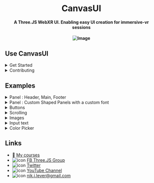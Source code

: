 <h1 align="center">CanvasUI</h1>

<h4 align="center">A Three.JS WebXR UI. Enabling easy UI creation for immersive-vr sessions</h4>

<h4 align="center">

![Image](./examples/assets/promo.jpg)

</h4>

## Use CanvasUI
<details>
<summary>Get Started</summary>
<h4></h4>

[CanvasUI tutorial (youtube) ](https://www.youtube.com/playlist?list=PLFky-gauhF45P5qrGOljUFm3a6HtX5Mfr) 

![Image](./examples/assets/canvasui-simple.png)
> [ONLINE DEMO](https://niksgames.com/webxr/dev/CanvasUI/simple/)

First, make sure to import **CanvasUI**
```
import { CanvasUI } from '../../jsm/CanvasUI.js'
```

Your file structure needs both `three.module.js` and `CanvasKeyboard.js` to be accessible. The repo has the file structure like the Three.js library with the Three.js build loaded from CDN, and extra content in the examples folder. The CanvasUI examples are in the examples/CanvasUI. The class files are in examples/jsm. 

To create a simple text panel use :
```
const ui = new CanvasUI(  );
ui.mesh.position.set(0, -0.5, -1);
ui.updateElement("body", "Hello World" );

scene.add(ui.mesh);
```

A CanvasUI mesh is simply a plane that is 1 x 1 units. In a VR world this means it is 1 metre square. It has a *CanvasTexture* applied, by default this is 512 pixels square. An Arial font is applied and the size of the font is 30 pixels. There is 20 pixels of padding. The font color is white and the background color is black and the canvas will have 6 pixel radius rounded corners. 
</details>

<details>
<summary>Contributing</summary>
<h4></h4>
Found a bug ? Want to contribute ? Do not hesitate to open a ticket !

Please `git clone` or `download zip file` from the repo.

Use [devsrv](https://github.com/eviltik/devsrv) npm module as a webserver is welcome, explanations below. 

In VSCode, you can use [Live Server addon](https://marketplace.visualstudio.com/items?itemName=ritwickdey.LiveServer) but only for testing generated builds, or, work without `devsrv` string replacement features.


## devsrv (nodejs module)...

### ... as a webserver

`devsrv` is a custom *self signed HTTPS* (*required for webxr*) development webserver, which monitor file changes for hot reload and  handle dynamic string replacement in HTML/JS/CSS files. So you can play with different Three.js versions without spending time to replace path/url yourself. We don't use webpack atm.

Prerequies: you need to have [nodejs](https://nodejs.org/) installed on your computer.

After cloning or unzip the repo, install `CanvasUI` dependencies. 
```
$ npm install
```
It will install `devsrv` npm module in a `node_modules/` directory.

Then you can start the webserver.
```
$ npm start
```
or
```
$ node node_modules/@eviltik/devsrv/bin/devsrv.js
```

You can find all interesting `devsrv` command line options [here](https://github.com/eviltik/devsrv)

`devsrv` will search for and will use the first private IP Address found on your computer (i.e wifi or network card ip addr). After starting the server, you can use Google Chrome with WebXR addon, or simply your headset browser (i.e Oculus Browser for Oculus Quest, or Firefox Reality)

### ... as a static file builder

In HTML/JS CanvasUI lib and examples files, you can see this:

```
import * as THREE from 'https://cdn.skypack.dev/three@THREEJSVERSION';
```

`THREEJSVERSION` is a string dynamically replaced by `devsrv`. The value to replace with is defined in the configuration file `devsrv.config.json`. Thanks to `devsrv` dynamic string replacement feature, you can change the value directly in the URL, by adding "?r=0.135" in the URL, where 0.135 is the release number of threejs CDN side. If you use `devsrv` dynamic string replacement feature, you can NOT copy directly HTML files from /eaxmples directory, you need to generate static files. `devsrv` will take this point too.

To trigger a CanvasUI build :
```
$ npm build
```
or
```
$ node node_modules/@eviltik/devsrv/bin/devsrv.js -b
```

Build options are defined in `devsrv.config.json`
```
"buildOptions": {
    "src":"./examples",
    "dst":"./dist/v1.0.0/threejs.119",
    "replaceRegexp":"THREEJSVERSION",
    "defaultValue":"0.119",
    "fileRegexp":"\\.(html|js)$"
}
```

Then you can use `devsrv` (or any https webserver, vscode live server) again to serve the generated files :
```
$ node node_modules/@eviltik/devsrv/bin/devsrv.js -d ./dist/v1.0.0/threejs.119
```

</details>

## Examples
<details>
  <summary>Panel : Header, Main, Footer</summary>
<h4></h4>

![Image](./examples/assets/canvasui-panel.png)

> [ONLINE DEMO](https://niksgames.com/webxr/dev/CanvasUI/panel/)

In general CanvasUI is designed to have a content object and a config object. Let's try an example with multiple elements. 
```
const config = {
	header:{
		type: "text",
		position:{ top:0 },
		paddingTop: 30,
		height: 70
	},
	main:{
		type: "text",
		position:{ top:70 },
		height: 372, // default height is 512 so this is 512 - header height (70) - footer height (70)
		backgroundColor: "#bbb",
		fontColor: "#000"
	},
	footer:{
		type: "text",
		position:{ bottom:0 },
		paddingTop: 30,
		height: 70
	}
}

const content = {
	header: "Header",
	main: "This is the main text",
	footer: "Footer"
}

const ui = new CanvasUI( content, config );
```
Each element has a section in the config and the content objects. Notice that these are all of type **text**. We can set the position using x, y, left, top, right and bottom. The values are in relation to a default texture that is 512 pixels square. Colors are defined like css values. If an attribute is missing it will be inherited from the body which has these defaults.

```
defaultconfig = {
	panelSize: { width: 1, height: 1},
	width: 512,
	height: 512,
	opacity: 0.7,
	body:{
		fontFamily:'Arial', 
		fontSize:30, 
		padding:20, 
		backgroundColor: '#000', 
		fontColor:'#fff', 
		borderRadius: 6
	}
}
```
</details>


<details>
  <summary>Panel : Custom Shaped Panels with a custom font</summary>
<h4></h4>

![Image](./examples/assets/canvasui-shaped.png)

> [DEMO](https://niksgames.com/webxr/dev/CanvasUI/shaped/)

The default shape for a UI panel is a square or rounded rectangle. But you can define a shape using an svg path. Limitless possibilities.

```
const css = {
	body: {
        clipPath: "M 258.3888 5.4432 C 126.9744 5.4432 20.4432 81.8424 20.4432 164.4624 C 20.4432 229.1976 86.3448 284.2128 178.1016 304.8192 C 183.5448 357.696 173.2416 444.204 146.8032 476.6688 C 186.6552 431.9568 229.2288 356.5296 244.7808 313.3728 C 249.252 313.3728 253.9176 313.7616 258.3888 313.7616 C 389.8032 313.7616 496.14 246.888 496.14 164.4624 S 389.8032 5.4432 258.3888 5.4432 Z",
        backgroundColor: "#ddd",
        fontColor: "#000",
        fontFamily: "Gochi Hand"
    },
	speech: {
        type: "text",
        position: { left: 50, top: 80 },
        fontSize: 45,
        fontColor: "#000",
        width: 400,
        height: 250
    }
}

const content = {
	speech: "A custom shaped panel. How about that?"
}

const ui = new CanvasUI( content, css );
```

You can generate the code for a path using [this](https://yqnn.github.io/svg-path-editor/) online tool. 

### Custom FontS

Notice that this example uses a custom Google Font. But you can NOT just load it in the index.html page simply by using
`<link href="https://fonts.googleapis.com/css2?family=Gochi+Hand&display=swap" rel="stylesheet">`. :exclamation:

See [stackoverflow](https://stackoverflow.com/questions/69367436/load-local-font-from-assets-in-mounted-method-in-vue) :eyes: to see possible circumventions.

In this example, we use [FontFace API](https://caniuse.com/mdn-api_fontface) circumvention, waiting for the font to be loaded before initializing the application.

We need the font URL. Opening https://fonts.googleapis.com/css2?family=Gochi+Hand&display=swap give this : 
```
/* latin */
@font-face {
  font-family: 'Gochi Hand';
  font-style: normal;
  font-weight: 400;
  font-display: swap;
  src: url(https://fonts.gstatic.com/s/gochihand/v14/hES06XlsOjtJsgCkx1Pkfon_-w.woff2) format('woff2');
  unicode-range: U+0000-00FF, U+0131, U+0152-0153, U+02BB-02BC, U+02C6, U+02DA, U+02DC, U+2000-206F, U+2074, U+20AC, U+2122, U+2191, U+2193, U+2212, U+2215, U+FEFF, U+FFFD;
```

Let's use the woff2 URL from the `src` attribute as parameters of the [FontFace API](https://developer.mozilla.org/en-US/docs/Web/API/FontFace). 


```
<script type="module">
    import { App } from './app.js';

    document.addEventListener("DOMContentLoaded", function(){

        let myFont = new FontFace(
            "Gochi Hand",
            "url(https://fonts.gstatic.com/s/gochihand/v14/hES06XlsOjtJsgCkx1Pkfon_-w.woff2)"
        );

        myFont.load().then(font => {

            document.fonts.add(font);

            const app = new App();
            window.app = app;

        });
    });
</script>
```


**So, Yes ! All web fonts will work with CanvasUI.**
</details>


<details>
  <summary>Buttons</summary>
<h4></h4>

![Image](./examples/assets/canvasui-buttons.png)

> [ONLINE DEMO](https://niksgames.com/webxr/dev/CanvasUI/buttons/)

So far we've only added text elements to the UI. In this example we'll add **buttons**. Buttons work by detecting the movement and trigger button on your VR controllers. To ensure that they work correctly, add this to the renderers animation loop. 

```
if ( renderer.xr.isPresenting ) ui.update();
```

The CanvasUI class detects your controllers but does not display them. To ensure a visual representation of the controllers. Use the usual code. For example.

```
const controllerModelFactory = new XRControllerModelFactory();

// left controller
controller = renderer.xr.getController( 0 );
scene.add( controller );
		
controllerGrip = renderer.xr.getControllerGrip( 0 );
controllerGrip.add( controllerModelFactory.createControllerModel( controllerGrip ) );
scene.add( controllerGrip );

// right controller
controller1 = renderer.xr.getController( 1 );
scene.add( controller1 );

controllerGrip1 = renderer.xr.getControllerGrip( 1 );
controllerGrip1.add( controllerModelFactory.createControllerModel( controllerGrip1 ) );
scene.add( controllerGrip1 );

// line geometry
const geometry = new THREE.BufferGeometry().setFromPoints( [ new THREE.Vector3( 0, 0, 0 ), new THREE.Vector3( 0, 0, -1 ) ] );

const line = new THREE.Line( geometry );
line.name = 'line';
line.scale.z = 10;

controller.add( line.clone() );
controller1.add( line.clone() );
```

Here is a simple example of using buttons :

```
//Make sure ui is a global scope variable
let ui;

function onPrev(){
	const msg = "Prev pressed";
	console.log(msg);
	ui.updateElement( "info", msg );
}

function onStop(){
	const msg = "Stop pressed";
	console.log(msg);
	ui.updateElement( "info", msg );
}

function onNext(){
	const msg = "Next pressed";
	console.log(msg);
	ui.updateElement( "info", msg );
}

function onContinue(){
	const msg = "Continue pressed";
	console.log(msg);
	ui.updateElement( "info", msg );
}

const config = {
	panelSize: {
        width: 2,
        height: 0.5
    },
	height: 128,
	info: {
        type: "text",
        position:{ left: 6, top: 6 },
        width: 500,
        height: 58,
        backgroundColor: "#aaa",
        fontColor: "#000"
    },
	prev: {
        type: "button",
        position:{ top: 64, left: 0 }, 
        width: 64,
        fontColor: "#bb0",
        hover: "#ff0",
        onSelect: onPrev
    },
	stop: {
        type: "button",
        position:{ top: 64, left: 64 },
        width: 64,
        fontColor: "#bb0",
        hover: "#ff0",
        onSelect: onStop
    },
	next: {
        type: "button",
        position:{ top: 64, left: 128 },
        width: 64,
        fontColor: "#bb0",
        hover: "#ff0",
        onSelect: onNext
    },
	continue: {
        type: "button",
        position:{ top: 70, right: 10 },
        width: 200,
        height: 52,
        fontColor: "#fff",
        backgroundColor: "#1bf",
        hover: "#3df",
        onSelect: onContinue
    },
	renderer
}

const content = {
	info: "",
	prev: "<path>M 10 32 L 54 10 L 54 54 Z</path>",
	stop: "<path>M 50 15 L 15 15 L 15 50 L 50 50 Z<path>",
	next: "<path>M 54 32 L 10 10 L 10 54 Z</path>",
	continue: "Continue"
}

ui = new CanvasUI( content, config );
```

We define the `panelSize`, which is in world units, metres for a VR session. We also set the panel height to 128 pixels. Width will default to 512. The width and height must be powers of 2. 

:exclamation: Panelsize can be anything but if the aspect ratio of panelSize.width/panelSize.height is different to width/height then the text will be stretched. 

If the content of a button starts with `<path>` then an svg path will be filled with the `backgroundColor`. 

Notice also in the config for a button the hover attribute is the background color to use when the controller ray is over the button. 

When buttons are used always pass the `renderer` in the config object. This ensures that CanvasUI can add events to the controllers. 
</details>

<details>
  <summary>Scrolling</summary>
<h4></h4>

![Image](./examples/assets/canvasui-scrolling.png)

> [ONLINE DEMO](https://niksgames.com/webxr/dev/CanvasUI/scrolling/)

If a section of text cannot fit in the space available then you can allow it to scroll. Because this needs to use VR controllers, you need to follow the same rules as for buttons.

1. Add `renderer` to the config object passed to the CanvasUI constructor.
2. Create a visualisation of the xr controllers in the usual way. See the buttons section for an example.
3. Add `ui.update()` to the render loop.

The most important attribute of a text type, to enable scrolling, is to use `overflow: scroll`. The default is to simply hide the text that is beyond the limits of the text element area. If you want to see a blue dot where the controller ray hits the scrolling canvas, then also pass scene in the config object.

```
const config = {
	renderer,
	scene,
	body: {
        backgroundColor: "#666"
    },
	txt: {
        type: "text",
        overflow: "scroll",
        position: { left: 20, top: 20 },
        width: 460,
        height: 400,
        backgroundColor: "#fff",
        fontColor: "#000"
    }
}

const content = {
	txt: "This is an example of a scrolling panel. Select it with a controller and move the controller while keeping the select button pressed. In an AR app just press and drag. If a panel is set to scroll and the overflow setting is 'scroll', then a scroll bar will appear when the panel is active. But to scroll you can just drag anywhere on the panel. This is an example of a scrolling panel. Select it with a controller and move the controller while keeping the select button pressed. In an AR app just press and drag. If a panel is set to scroll and the overflow setting is 'scroll', then a scroll bar will appear when the panel is active. But to scroll you can just drag anywhere on the panel."
}

ui = new CanvasUI( content, config );
```
</details>

<details>
  <summary>Images</summary>
<h4></h4>

![Image](./examples/assets/canvasui-images.png)

> [ONLINE DEMO](https://niksgames.com/webxr/dev/CanvasUI/images/)

You can display an image on the UI panel using CanvasUI. It is easily added using a img type.

```
const config = {
	image: {
        type: "img",
        position: { left: 20, top: 20 },
        width: 472
    },
	info: {
        type: "text",
        position: { top: 300 }
    }
}

const content = {
	image: "../../assets/promo.jpg",
	info: "The promo image from the course: Learn to create WebXR, VR and AR, experiences using Three.JS"
}

ui = new CanvasUI( content, config );
```

Notice that the config defines the positioning and size. Here only the width is specified, the height will be calculated from the image, to maintain the correct aspect ratio. If you want the image stretched then directly entering a height value will force this. The content for the image is the path to the image, either an absolute path or relative. 
*The element name in the config and the content can be anything you choose, it does not have to be 'image'*

</details>

<details>
  <summary>Input text</summary>
<h4></h4>

![Image](./examples/assets/canvasui-keyboard.png)

> [DEMO](https://niksgames.com/webxr/dev/CanvasUI/keyboard/)

CanvasUI supports a dynamic keyboard. Specify a config type as `input-text` and on select a keyboard will be shown. In common with any button type it has the usual requirements.

1. Add `renderer` to the config object passed to the CanvasUI constructor.
2. Create a visualisation of the xr controllers in the usual way. See the buttons section for an example.
3. Add `ui.update()` to the render loop.

Input text has callbacks for onChanged and onEnter. Here is an example.

```
function onChanged( txt ){
	console.log( `message changed: ${txt}`);
}

function onEnter( txt ){
	console.log(`message enter: ${txt}`);
}

const config = {
	renderer: this.renderer,
	panelSize: { width: 1.6, height: 0.4 },
	height: 128,
	message: {
        type: "input-text",
        position: { left: 10, top: 8 },
        height: 56,
        width: 492,
        backgroundColor: "#ccc",
        fontColor: "#000",
        onChanged,
        onEnter
    },
	label: {
        type: "text",
        position: { top: 64 }
    }
}

const content = {
	message: "",
	label: "Select the panel above."
}

ui = new CanvasUI( content, config );
```
</details>

<details>
  <summary>Color Picker</summary>
<h4></h4>
![Image](./examples/assets/canvasui-colorpicker.png)
> [DEMO](https://niksgames.com/webxr/dev/CanvasUI/colorPicker/)


```

function onChange(hex) {
    console.log(`Picker color changed to (${hex})`);
    myMesh.material.color.set( hex );
}

const config = {
    picker: {
        type: "picker",
        position: { left: 20, top: 20 },
        width:472,
        height:422,
        onChange
    },
    info: {
        type: "text",
        position: { left: 20, top: 452 },
        fontSize:18
    },
    opacity: 1
}
        
const content = {
    picker: "#00ff00",
    info: "Use the color picker to add an option to select a color"
}

this.ui = new CanvasUI( content, config );
```
</details>

## Links
- :eyes: [My courses](http://niklever.com/courses) 
- ![icon](examples/assets/facebook.png) [FB Three.JS Group](https://www.facebook.com/groups/nikthreejs)
- ![icon](examples/assets/twitter.png) [Twitter](https://twitter.com/NikLever)
- ![icon](examples/assets/youtube.png) [YouTube Channel](https://youtube.com/c/NikLever)
- ![icon](examples/assets/mail.png) [nik.j.lever@gmail.com](mailto:nik.j.lever@gmail.com)


